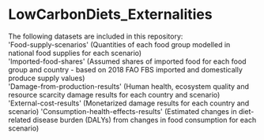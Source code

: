 # LowCarbonDiets_Externalities
The following datasets are included in this repository:<br/>
'Food-supply-scenarios' (Quantities of each food group modelled in national food supplies for each scenario) <br/>
'Imported-food-shares' (Assumed shares of imported food for each food group and country - based on 2018 FAO FBS imported and domestically produce supply values) <br/>
'Damage-from-production-results' (Human health, ecosystem quality and resource scarcity damage results for each country and scenario) <br/>
'External-cost-results' (Monetarized damage results for each country and scenario)
'Consumption-health-effects-results' (Estimated changes in diet-related disease burden (DALYs) from changes in food consumption for each scenario) 
